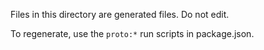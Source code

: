 Files in this directory are generated files. Do not edit.

To regenerate, use the `proto:*` run scripts in package.json.
